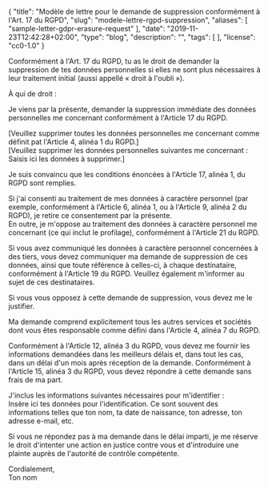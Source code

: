 {
    "title": "Modèle de lettre pour le demande de suppression conformément à l'Art. 17 du RGPD",
    "slug": "modele-lettre-rgpd-suppression",
    "aliases": [ "sample-letter-gdpr-erasure-request" ],
    "date": "2019-11-23T12:42:28+02:00",
    "type": "blog",
    "description": "",
    "tags": [ ],
    "license": "cc0-1.0"
}

Conformément à l'Art. 17 du RGPD, tu as le droit de demander la suppression de tes données personnelles si elles ne sont plus nécessaires à leur traitement initial (aussi appellé « droit à l'oubli »).

<div class="blog-letter">
<p>À qui de droit :</p>

<p>Je viens par la présente, demander la suppression immédiate des données personnelles me concernant conformément à l'Article 17 du RGPD.</p>

<p>[Veuillez supprimer toutes les données personnelles me concernant comme définit pat l'Article 4, alinéa 1 du RGPD.]<br>
[Veuillez supprimer les données personnelles suivantes me concernant :<br>
<span class="blog-letter-fill-in">Saisis ici les données à supprimer.</span>]</p>

<p>Je suis convaincu que les conditions énoncées à l'Article 17, alinéa 1, du RGPD sont remplies.</p>

<p>Si j'ai consenti au traitement de mes données à caractère personnel (par exemple, conformément à l'Article 6, alinéa 1, ou à l'Article 9, alinéa 2 du RGPD), je retire ce consentement par la présente.<br>
En outre, je m'oppose au traitement des données à caractère personnel me concernant (ce qui inclut le profilage), conformément à l'Article 21 du RGPD.</p>

<p>Si vous avez communiqué les données à caractère personnel concernées à des tiers, vous devez communiquer ma demande de suppression de ces données, ainsi que toute référence à celles-ci, à chaque destinataire, conformément à l'Article 19 du RGPD. Veuillez également m'informer au sujet de ces destinataires.</p>

<p>Si vous vous opposez à cette demande de suppression, vous devez me le justifier.</p>

<p>Ma demande comprend explicitement tous les autres services et sociétés dont vous êtes responsable comme défini dans l'Article 4, alinéa 7 du RGPD.</p>

<p>Conformément à l'Article 12, alinéa 3 du RGPD, vous devez me fournir les informations demandées dans les meilleurs délais et, dans tout les cas, dans un délai d'un mois après réception de la demande. Conformément à l'Article 15, alinéa 3 du RGPD, vous devez répondre à cette demande sans frais de ma part.</p>

<p>J'inclus les informations suivantes nécessaires pour m'identifier :<br>
<span class="blog-letter-fill-in">Insère ici tes données pour l'identification. Ce sont souvent des informations telles que ton nom, ta date de naissance, ton adresse, ton adresse e-mail, etc.</span></p>

<p>Si vous ne répondez pas à ma demande dans le délai imparti, je me réserve le droit d'intenter une action en justice contre vous et d'introduire une plainte auprès de l'autorité de contrôle compétente.</p>

<p>Cordialement,<br>
<span class="blog-letter-fill-in">Ton nom</span></p>
</div>
